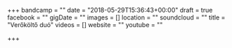 +++
bandcamp = ""
date = "2018-05-29T15:36:43+00:00"
draft = true
facebook = ""
gigDate = ""
images = []
location = ""
soundcloud = ""
title = "Verőköltő duó"
videos = []
website = ""
youtube = ""

+++

